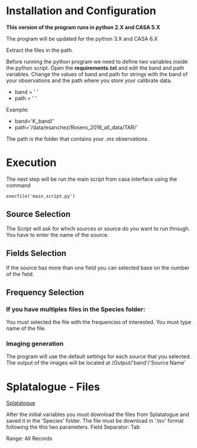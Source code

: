 

# Installation and Configuration 

**This version of the program runs in python 2.X and CASA 5.X**

The program will be updated for the python 3.X and CASA 6.X

Extract the files in the path. 

Before running the python program we need to define two variables inside the python script. 
Open the **requirements.txt** and edit the band and path variables. Change the values of band and path for strings with the band of your observations and the path where you store your calibrate data.
 

* band = ' '
* path = ' '

Example: 

* band='K_band/'
* path='/data/esanchez/Rosero_2016_all_data/TAR/'

The path is the folder that contains your *.ms* observations.  


# Execution

The next step will be run the main script from casa interface using the command
```
execfile('main_script.py')
```
## Source Selection

The Script will ask for which sources or source do you want to run through. You have to enter the name of the source.

## Fields Selection

If the source has more than one field you can selected base on the number of the field.  

## Frequency Selection

### If you have multiples files in the **Species** folder:
 
You must selected the file with the frequencies of interested. You must type name of the file.

### Imaging generation

The program will use the default  settings for each source that you selected. The output of the images will be located at /Output/'band'/'Source Name'


# Splatalogue - Files
[Splatalogue](https://www.cv.nrao.edu/php/splat/index.php)

After the initial variables you must download the files from Splatalogue and saved it in the 'Species' folder. The file must be download in '.tsv' format following the this two parameters. 
Field Separator: Tab

Range: All Records
